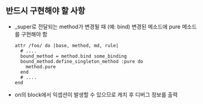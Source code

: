 

반드시 구현해야 할 사항
----
* _super로 전달되는 method가 변경될 때
  (예: bind)
  변경된 메소드에 pure 메소드를 구현해야 함<br>

      attr /foo/ do |base, method, md, rule|
        # ....
        bound_method = method.bind some_binding
        bound_method.define_singleton_method :pure do
          method.pure
        end
        # ....
      end
* on의 block에서 익셉션이 발생할 수 있으므로 캐치 후 디버그 정보를 출력

